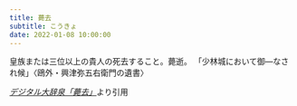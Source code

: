```yaml
---
title: 薨去
subtitle: こうきょ
date: 2022-01-08 10:00:00
---
```


皇族または三位以上の貴人の死去すること。薨逝。
「少林城において御―なされ候」〈鴎外・興津弥五右衛門の遺書〉

<cite>[デジタル大辞泉「薨去」](https://dictionary.goo.ne.jp/word/%E8%96%A8%E5%8E%BB/)</cite>より引用
